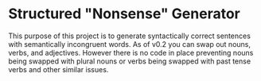 # Structured "Nonsense" Generator
This purpose of this project is to generate syntactically correct sentences with semantically incongruent words. 
As of v0.2 you can swap out nouns, verbs, and adjectives. However there is no code in place preventing nouns being swapped with plural nouns
or verbs being swapped with past tense verbs and other similar issues. 
